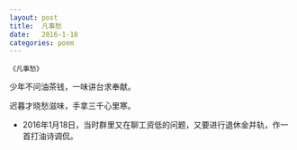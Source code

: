 ```yaml
---
layout: post
title:  凡事愁
date:   2016-1-18
categories: poem
---
```

`《凡事愁》`

少年不问油茶钱，一味讲台求奉献。

迟暮才晓愁滋味，手拿三千心里寒。

<!--more-->

- 2016年1月18日，当时群里又在聊工资低的问题，又要进行退休金并轨，作一首打油诗调侃。

<script>
  (function(i,s,o,g,r,a,m){i['GoogleAnalyticsObject']=r;i[r]=i[r]||function(){
  (i[r].q=i[r].q||[]).push(arguments)},i[r].l=1*new Date();a=s.createElement(o),
  m=s.getElementsByTagName(o)[0];a.async=1;a.src=g;m.parentNode.insertBefore(a,m)
  })(window,document,'script','https://www.google-analytics.com/analytics.js','ga');

  ga('create', 'UA-85986843-1', 'auto');
  ga('send', 'pageview');

</script>